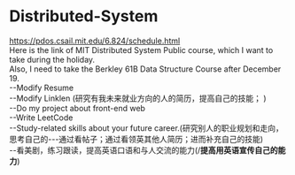 # Distributed-System
https://pdos.csail.mit.edu/6.824/schedule.html  
Here is the link of MIT Distributed System Public course, which I want to take during the holiday.    
Also, I need to take the Berkley 61B Data Structure Course after December 19.  
--Modify Resume  
--Modify Linklen (研究有我未来就业方向的人的简历，提高自己的技能； )  
--Do my project about front-end web  
--Write LeetCode  
--Study-related skills about your future career.(研究别人的职业规划和走向，思考自己的---通过看帖子；通过看领英其他人简历；进而补充自己的技能)  
--看美剧，练习跟读，提高英语口语和与人交流的能力(/**提高用英语宣传自己的能力**)  

